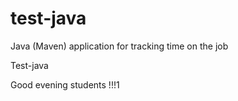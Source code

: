 # test-java
Java (Maven) application for tracking time on the job

Test-java

Good evening students !!!1
